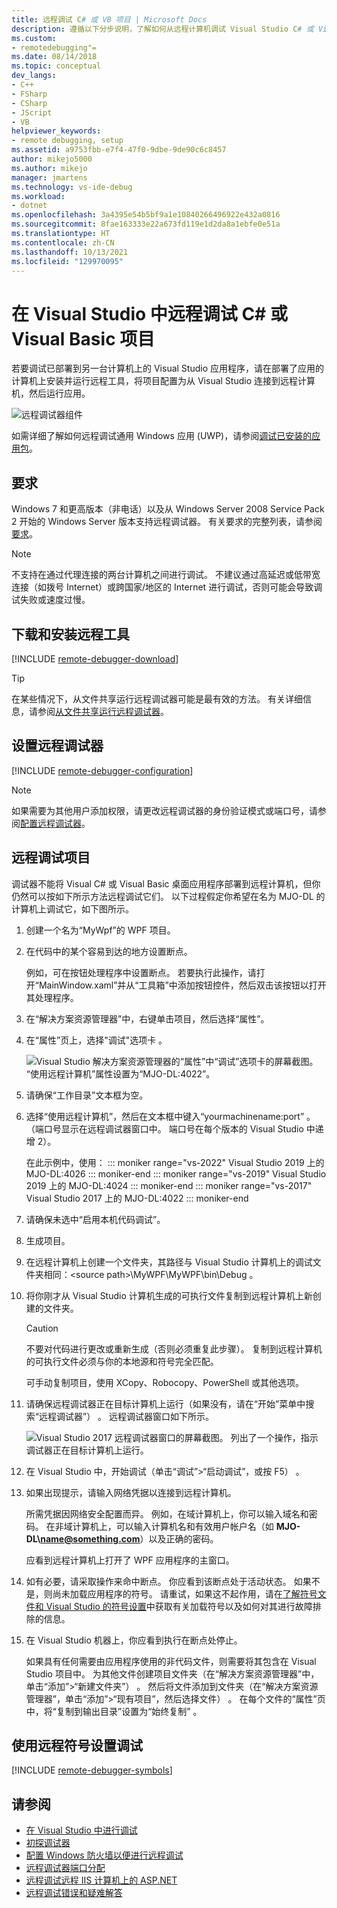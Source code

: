 ```yaml
---
title: 远程调试 C# 或 VB 项目 | Microsoft Docs
description: 遵循以下分步说明，了解如何从远程计算机调试 Visual Studio C# 或 Visual Basic 应用程序。
ms.custom:
- remotedebugging"=
ms.date: 08/14/2018
ms.topic: conceptual
dev_langs:
- C++
- FSharp
- CSharp
- JScript
- VB
helpviewer_keywords:
- remote debugging, setup
ms.assetid: a9753fbb-e7f4-47f0-9dbe-9de90c6c8457
author: mikejo5000
ms.author: mikejo
manager: jmartens
ms.technology: vs-ide-debug
ms.workload:
- dotnet
ms.openlocfilehash: 3a4395e54b5bf9a1e10840266496922e432a0816
ms.sourcegitcommit: 8fae163333e22a673fd119e1d2da8a1ebfe0e51a
ms.translationtype: HT
ms.contentlocale: zh-CN
ms.lasthandoff: 10/13/2021
ms.locfileid: "129970095"
---
```

# <a name="remote-debugging-a-c-or-visual-basic-project-in-visual-studio"></a>在 Visual Studio 中远程调试 C# 或 Visual Basic 项目
若要调试已部署到另一台计算机上的 Visual Studio 应用程序，请在部署了应用的计算机上安装并运行远程工具，将项目配置为从 Visual Studio 连接到远程计算机，然后运行应用。

![远程调试器组件](../debugger/media/remote-debugger-client-apps.png "Remote_debugger_components")

如需详细了解如何远程调试通用 Windows 应用 (UWP)，请参阅[调试已安装的应用包](debug-installed-app-package.md)。

## <a name="requirements"></a>要求

Windows 7 和更高版本（非电话）以及从 Windows Server 2008 Service Pack 2 开始的 Windows Server 版本支持远程调试器。 有关要求的完整列表，请参阅[要求](../debugger/remote-debugging.md#requirements_msvsmon)。

> [!NOTE]
> 不支持在通过代理连接的两台计算机之间进行调试。 不建议通过高延迟或低带宽连接（如拨号 Internet）或跨国家/地区的 Internet 进行调试，否则可能会导致调试失败或速度过慢。

## <a name="download-and-install-the-remote-tools"></a>下载和安装远程工具

[!INCLUDE [remote-debugger-download](../debugger/includes/remote-debugger-download.md)]

> [!TIP]
> 在某些情况下，从文件共享运行远程调试器可能是最有效的方法。 有关详细信息，请参阅[从文件共享运行远程调试器](../debugger/remote-debugging.md#fileshare_msvsmon)。

## <a name="set-up-the-remote-debugger"></a><a name="BKMK_setup"></a>设置远程调试器

[!INCLUDE [remote-debugger-configuration](../debugger/includes/remote-debugger-configuration.md)]

> [!NOTE]
> 如果需要为其他用户添加权限，请更改远程调试器的身份验证模式或端口号，请参阅[配置远程调试器](../debugger/remote-debugging.md#configure_msvsmon)。

## <a name="remote-debug-the-project"></a><a name="remote_csharp"></a> 远程调试项目
调试器不能将 Visual C# 或 Visual Basic 桌面应用程序部署到远程计算机，但你仍然可以按如下所示方法远程调试它们。 以下过程假定你希望在名为 MJO-DL 的计算机上调试它，如下图所示。

1. 创建一个名为“MyWpf”的 WPF 项目。

2. 在代码中的某个容易到达的地方设置断点。

    例如，可在按钮处理程序中设置断点。 若要执行此操作，请打开“MainWindow.xaml”并从“工具箱”中添加按钮控件，然后双击该按钮以打开其处理程序。

3. 在“解决方案资源管理器”中，右键单击项目，然后选择“属性”。

4. 在“属性”页上，选择"调试"选项卡 。

    ![Visual Studio 解决方案资源管理器的“属性”中“调试”选项卡的屏幕截图。 “使用远程计算机”属性设置为“MJO-DL:4022”。](../debugger/media/remotedebuggercsharp.png)

5. 请确保“工作目录”文本框为空。

6. 选择“使用远程计算机”，然后在文本框中键入“yourmachinename:port” 。 （端口号显示在远程调试器窗口中。 端口号在每个版本的 Visual Studio 中递增 2）。

    在此示例中，使用：
    ::: moniker range="vs-2022"
    Visual Studio 2019 上的 MJO-DL:4026
    ::: moniker-end
    ::: moniker range="vs-2019"
    Visual Studio 2019 上的 MJO-DL:4024
    ::: moniker-end
    ::: moniker range="vs-2017"
    Visual Studio 2017 上的 MJO-DL:4022
    ::: moniker-end

7. 请确保未选中“启用本机代码调试”。

8. 生成项目。

9. 在远程计算机上创建一个文件夹，其路径与 Visual Studio 计算机上的调试文件夹相同：\<source path>\MyWPF\MyWPF\bin\Debug 。

10. 将你刚才从 Visual Studio 计算机生成的可执行文件复制到远程计算机上新创建的文件夹。

    > [!CAUTION]
    > 不要对代码进行更改或重新生成（否则必须重复此步骤）。 复制到远程计算机的可执行文件必须与你的本地源和符号完全匹配。

    可手动复制项目，使用 XCopy、Robocopy、PowerShell 或其他选项。

11. 请确保远程调试器正在目标计算机上运行（如果没有，请在“开始”菜单中搜索“远程调试器”） 。 远程调试器窗口如下所示。

     ![Visual Studio 2017 远程调试器窗口的屏幕截图。 列出了一个操作，指示调试器正在目标计算机上运行。](../debugger/media/remotedebuggerwindow.png)

12. 在 Visual Studio 中，开始调试（单击“调试”>“启动调试”，或按 F5） 。

13. 如果出现提示，请输入网络凭据以连接到远程计算机。

     所需凭据因网络安全配置而异。 例如，在域计算机上，你可以输入域名和密码。 在非域计算机上，可以输入计算机名和有效用户帐户名（如 <strong>MJO-DL\name@something.com</strong>）以及正确的密码。

     应看到远程计算机上打开了 WPF 应用程序的主窗口。

14. 如有必要，请采取操作来命中断点。 你应看到该断点处于活动状态。 如果不是，则尚未加载应用程序的符号。 请重试，如果这不起作用，请在[了解符号文件和 Visual Studio 的符号设置](https://devblogs.microsoft.com/devops/understanding-symbol-files-and-visual-studios-symbol-settings/)中获取有关加载符号以及如何对其进行故障排除的信息。

15. 在 Visual Studio 机器上，你应看到执行在断点处停止。

    如果具有任何需要由应用程序使用的非代码文件，则需要将其包含在 Visual Studio 项目中。 为其他文件创建项目文件夹（在“解决方案资源管理器”中，单击“添加”>“新建文件夹”） 。 然后将文件添加到文件夹（在“解决方案资源管理器”，单击“添加”>“现有项目”，然后选择文件） 。 在每个文件的“属性”页中，将“复制到输出目录”设置为“始终复制”  。

## <a name="set-up-debugging-with-remote-symbols"></a>使用远程符号设置调试

[!INCLUDE [remote-debugger-symbols](../debugger/includes/remote-debugger-symbols.md)]

## <a name="see-also"></a>请参阅
- [在 Visual Studio 中进行调试](../debugger/index.yml)
- [初探调试器](../debugger/debugger-feature-tour.md)
- [配置 Windows 防火墙以便进行远程调试](../debugger/configure-the-windows-firewall-for-remote-debugging.md)
- [远程调试器端口分配](../debugger/remote-debugger-port-assignments.md)
- [远程调试远程 IIS 计算机上的 ASP.NET](../debugger/remote-debugging-aspnet-on-a-remote-iis-computer.md)
- [远程调试错误和疑难解答](../debugger/remote-debugging-errors-and-troubleshooting.md)
